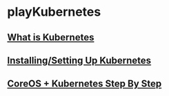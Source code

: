 # playKubernetes

## [What is Kubernetes](https://kubernetes.io/docs/concepts/overview/what-is-kubernetes/)

## [Installing/Setting Up Kubernetes]()

## [CoreOS + Kubernetes Step By Step](https://coreos.com/kubernetes/docs/latest/getting-started.html)
